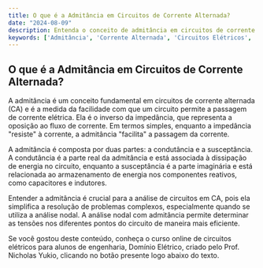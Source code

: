 ```yaml
---
title: O que é a Admitância em Circuitos de Corrente Alternada?
date: "2024-08-09"
description: Entenda o conceito de admitância em circuitos de corrente alternada e sua importância na análise de circuitos elétricos.
keywords: ['Admitância', 'Corrente Alternada', 'Circuitos Elétricos', 'Engenharia']
---
```


## O que é a Admitância em Circuitos de Corrente Alternada?

A admitância é um conceito fundamental em circuitos de corrente alternada (CA) e é a medida da facilidade com que um circuito permite a passagem de corrente elétrica. Ela é o inverso da impedância, que representa a oposição ao fluxo de corrente. Em termos simples, enquanto a impedância "resiste" à corrente, a admitância "facilita" a passagem da corrente.

A admitância é composta por duas partes: a condutância e a susceptância. A condutância é a parte real da admitância e está associada à dissipação de energia no circuito, enquanto a susceptância é a parte imaginária e está relacionada ao armazenamento de energia nos componentes reativos, como capacitores e indutores.

Entender a admitância é crucial para a análise de circuitos em CA, pois ela simplifica a resolução de problemas complexos, especialmente quando se utiliza a análise nodal. A análise nodal com admitância permite determinar as tensões nos diferentes pontos do circuito de maneira mais eficiente.

Se você gostou deste conteúdo, conheça o curso online de circuitos elétricos para alunos de engenharia, Domínio Elétrico, criado pelo Prof. Nicholas Yukio, clicando no botão presente logo abaixo do texto.